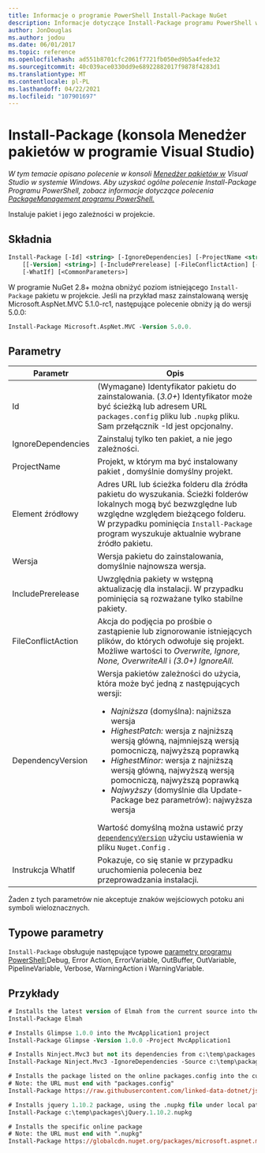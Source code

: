 ```yaml
---
title: Informacje o programie PowerShell Install-Package NuGet
description: Informacje dotyczące Install-Package programu PowerShell w konsoli Menedżer pakietów NuGet w programie Visual Studio.
author: JonDouglas
ms.author: jodou
ms.date: 06/01/2017
ms.topic: reference
ms.openlocfilehash: ad551b8701cfc2061f7721fb050ed9b5a4fede32
ms.sourcegitcommit: 40c039ace0330dd9e68922882017f9878f4283d1
ms.translationtype: MT
ms.contentlocale: pl-PL
ms.lasthandoff: 04/22/2021
ms.locfileid: "107901697"
---
```

# <a name="install-package-package-manager-console-in-visual-studio"></a>Install-Package (konsola Menedżer pakietów w programie Visual Studio)

*W tym temacie opisano polecenie w konsoli [Menedżer pakietów w](../../consume-packages/install-use-packages-powershell.md) Visual Studio w systemie Windows. Aby uzyskać ogólne polecenie Install-Package Programu PowerShell, zobacz informacje dotyczące polecenia [PackageManagement programu PowerShell.](/powershell/module/packagemanagement)*

Instaluje pakiet i jego zależności w projekcie.

## <a name="syntax"></a>Składnia

```ps
Install-Package [-Id] <string> [-IgnoreDependencies] [-ProjectName <string>] [[-Source] <string>] 
    [[-Version] <string>] [-IncludePrerelease] [-FileConflictAction] [-DependencyVersion]
    [-WhatIf] [<CommonParameters>]
```

W programie NuGet 2.8+ można obniżyć poziom istniejącego `Install-Package` pakietu w projekcie. Jeśli na przykład masz zainstalowaną wersję Microsoft.AspNet.MVC 5.1.0-rc1, następujące polecenie obniży ją do wersji 5.0.0:

```ps
Install-Package Microsoft.AspNet.MVC -Version 5.0.0.
```

## <a name="parameters"></a>Parametry

| Parametr | Opis |
| --- | --- |
| Id | (Wymagane) Identyfikator pakietu do zainstalowania. (*3.0+*) Identyfikator może być ścieżką lub adresem URL `packages.config` pliku lub `.nupkg` pliku. Sam przełącznik -Id jest opcjonalny. |
| IgnoreDependencies | Zainstaluj tylko ten pakiet, a nie jego zależności. |
| ProjectName | Projekt, w którym ma być instalowany pakiet , domyślnie domyślny projekt. |
| Element źródłowy | Adres URL lub ścieżka folderu dla źródła pakietu do wyszukania. Ścieżki folderów lokalnych mogą być bezwzględne lub względne względem bieżącego folderu. W przypadku pominięcia `Install-Package` program wyszukuje aktualnie wybrane źródło pakietu. |
| Wersja | Wersja pakietu do zainstalowania, domyślnie najnowsza wersja. |
| IncludePrerelease | Uwzględnia pakiety w wstępną aktualizację dla instalacji. W przypadku pominięcia są rozważane tylko stabilne pakiety. |
| FileConflictAction | Akcja do podjęcia po prośbie o zastąpienie lub zignorowanie istniejących plików, do których odwołuje się projekt. Możliwe wartości to *Overwrite, Ignore, None, OverwriteAll* i *(3.0+)* *IgnoreAll.* |
| DependencyVersion | Wersja pakietów zależności do użycia, która może być jedną z następujących wersji:<br/><ul><li>*Najniższa* (domyślna): najniższa wersja</li><li>*HighestPatch:* wersja z najniższą wersją główną, najmniejszą wersją pomocniczą, najwyższą poprawką</li><li>*HighestMinor:* wersja z najniższą wersją główną, najwyższą wersją pomocniczą, najwyższą poprawką</li><li>*Najwyższy* (domyślnie dla Update-Package bez parametrów): najwyższa wersja</li></ul>Wartość domyślną można ustawić przy [`dependencyVersion`](../nuget-config-file.md#config-section) użyciu ustawienia w pliku `Nuget.Config` . |
| Instrukcja WhatIf | Pokazuje, co się stanie w przypadku uruchomienia polecenia bez przeprowadzania instalacji. |

Żaden z tych parametrów nie akceptuje znaków wejściowych potoku ani symboli wieloznacznych.

## <a name="common-parameters"></a>Typowe parametry

`Install-Package` obsługuje następujące typowe [parametry programu PowerShell:](/powershell/module/microsoft.powershell.core/about/about_commonparameters)Debug, Error Action, ErrorVariable, OutBuffer, OutVariable, PipelineVariable, Verbose, WarningAction i WarningVariable.

## <a name="examples"></a>Przykłady

```ps
# Installs the latest version of Elmah from the current source into the default project
Install-Package Elmah

# Installs Glimpse 1.0.0 into the MvcApplication1 project
Install-Package Glimpse -Version 1.0.0 -Project MvcApplication1

# Installs Ninject.Mvc3 but not its dependencies from c:\temp\packages
Install-Package Ninject.Mvc3 -IgnoreDependencies -Source c:\temp\packages

# Installs the package listed on the online packages.config into the current project
# Note: the URL must end with "packages.config"
Install-Package https://raw.githubusercontent.com/linked-data-dotnet/json-ld.net/master/.nuget/packages.config

# Installs jquery 1.10.2 package, using the .nupkg file under local path of c:\temp\packages
Install-Package c:\temp\packages\jQuery.1.10.2.nupkg

# Installs the specific online package
# Note: the URL must end with ".nupkg"
Install-Package https://globalcdn.nuget.org/packages/microsoft.aspnet.mvc.5.2.3.nupkg
```